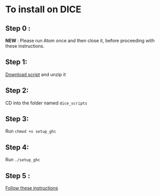 # To install on DICE
## Step 0 :
**NEW** : Please run Atom once and then close it, before proceeding with these instructions.

## Step 1:
[Download script](https://github.com/livecodealex/haskell-atom/archive/master.zip) and unzip it

## Step 2:
CD into the folder named `dice_scripts`

## Step 3:
Run `chmod +x setup_ghc`

## Step 4:
Run `./setup_ghc`

## Step 5 :
[Follow these instructions](https://github.com/livecodealex/haskell-atom/blob/master/Instructions/general_repl_sanity_check.md)
